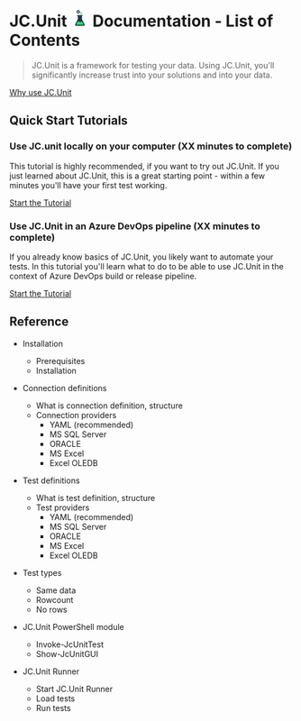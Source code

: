 # JC.Unit ![Logo](Images/media/logo.png) Documentation - List of Contents 

> JC.Unit is a framework for testing your data. Using JC.Unit, you'll significantly increase trust into your solutions and into your data.

[Why use JC.Unit](why-use-jc-unit)

## Quick Start Tutorials

### Use JC.unit locally on your computer (<span class="todo">XX</span> minutes to complete)

This tutorial is highly recommended, if you want to try out JC.Unit. If you just learned about JC.Unit, this is a great starting point - within a few minutes you'll have your first test working. 

[Start the Tutorial](./quick-start-local/intro.md)


### Use JC.Unit in an Azure DevOps pipeline (<span class="todo">XX</span> minutes to complete)

If you already know basics of JC.Unit, you likely want to automate your tests. In this tutorial you'll learn what to do to be able to use JC.Unit in the context of Azure DevOps build or release pipeline.

[Start the Tutorial](quick-start-devops/intro)


## Reference

* Installation
    * Prerequisites
    * Installation

* Connection definitions
    * What is connection definition, structure
    * Connection providers
        * YAML (recommended)
        * MS SQL Server
        * ORACLE
        * MS Excel
        * Excel OLEDB

* Test definitions
    * What is test definition, structure
    * Test providers
        * YAML (recommended)
        * MS SQL Server
        * ORACLE
        * MS Excel
        * Excel OLEDB

* Test types
    * Same data
    * Rowcount
    * No rows

* JC.Unit PowerShell module
    * Invoke-JcUnitTest
    * Show-JcUnitGUI

* JC.Unit Runner
    * Start JC.Unit Runner
    * Load tests
    * Run tests
